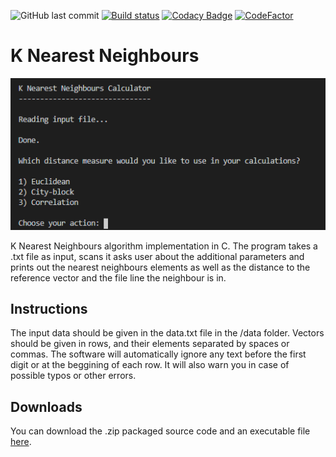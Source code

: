 ![GitHub last commit](https://img.shields.io/github/last-commit/simply27/k-nearest-neighbours)
[![Build status](https://ci.appveyor.com/api/projects/status/k1ija223ctwt018t?svg=true)](https://ci.appveyor.com/project/dwarzecha/k-nearest-neighbours)
[![Codacy Badge](https://api.codacy.com/project/badge/Grade/d7d03453c11d484e93a0a55ff6cc3836)](https://app.codacy.com/manual/dwarzecha/k-nearest-neighbours?utm_source=github.com&utm_medium=referral&utm_content=dwarzecha/k-nearest-neighbours&utm_campaign=Badge_Grade_Dashboard)
[![CodeFactor](https://www.codefactor.io/repository/github/dwarzecha/k-nearest-neighbours/badge)](https://www.codefactor.io/repository/github/dwarzecha/k-nearest-neighbours)

# K Nearest Neighbours
![Image](/screenshots/screenshot_1.png)

K Nearest Neighbours algorithm implementation in C. The program takes a .txt file as input, scans it asks user about the additional parameters and prints out the nearest neighbours elements as well as the distance to the reference vector and the file line the neighbour is in.

## Instructions
The input data should be given in the data.txt file in the /data folder. Vectors should be given in rows, and their elements separated by spaces or commas. The software will automatically ignore any text before the first digit or at the beggining of each row. It will also warn you in case of possible typos or other errors.

## Downloads
You can download the .zip packaged source code and an executable file [here](https://github.com/dwarzecha/k-nearest-neighbours/releases).
